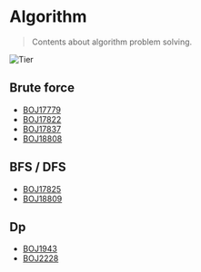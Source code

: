 # Algorithm
> Contents about algorithm problem solving.

![Tier][tier-image]

## Brute force
- [BOJ17779][게리맨더링2]
- [BOJ17822][원판돌리기]
- [BOJ17837][새로운게임2]
- [BOJ18808][스티커붙이기]

## BFS / DFS
- [BOJ17825][주사위윷놀이]
- [BOJ18809][Gaaaaaaaaaarden]

## Dp
- [BOJ1943][동전분배]
- [BOJ2228][구간나누기]

<!-- Markdown link & img dfn's -->
[tier-image]: https://img.shields.io/badge/Tier-Gold2-gold
[게리맨더링2]: https://truebird.tech/algorithm/problems/boj17779
[원판돌리기]: https://truebird.tech/algorithm/problems/boj17822
[새로운게임2]: https://truebird.tech/algorithm/problems/boj17837
[스티커붙이기]: https://truebird.tech/algorithm/problems/boj18808
[주사위윷놀이]: https://truebird.tech/algorithm/problems/boj17825
[Gaaaaaaaaaarden]: https://truebird.tech/algorithm/problems/boj18809
[동전분배]: https://truebird.tech/algorithm/problems/boj1943
[구간나누기]: https://truebird.tech/algorithm/problems/boj2228
